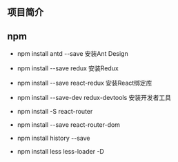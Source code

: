 ## 项目简介
## npm
- npm install antd --save               安装Ant Design

- npm install --save redux              安装Redux
- npm install --save react-redux        安装React绑定库
- npm install --save-dev redux-devtools   安装开发者工具

- npm install -S react-router
- npm install --save react-router-dom   
- npm install history --save

- npm install less less-loader -D